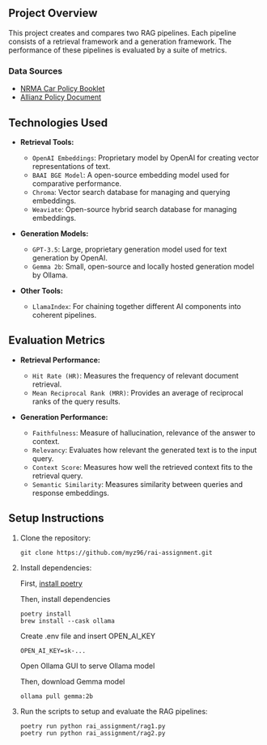 ## Project Overview

This project creates and compares two RAG pipelines. Each pipeline consists of a retrieval framework and a generation framework. The performance of these pipelines is evaluated by a suite of metrics.

### Data Sources

- [NRMA Car Policy Booklet](https://www.nrma.com.au/sites/nrma/files/nrma/policy_booklets/nrma-car-pds-1023-east.pdf)
- [Allianz Policy Document](https://www.allianz.com.au/openCurrentPolicyDocument/POL011BA/$File/POL011BA.pdf)

## Technologies Used

- **Retrieval Tools:**

  - `OpenAI Embeddings`: Proprietary model by OpenAI for creating vector representations of text.
  - `BAAI BGE Model`: A open-source embedding model used for comparative performance.
  - `Chroma`: Vector search database for managing and querying embeddings.
  - `Weaviate`: Open-source hybrid search database for managing embeddings.

- **Generation Models:**

  - `GPT-3.5`: Large, proprietary generation model used for text generation by OpenAI.
  - `Gemma 2b`: Small, open-source and locally hosted generation model by Ollama.

- **Other Tools:**
  - `LlamaIndex`: For chaining together different AI components into coherent pipelines.

## Evaluation Metrics

- **Retrieval Performance:**

  - `Hit Rate (HR)`: Measures the frequency of relevant document retrieval.
  - `Mean Reciprocal Rank (MRR)`: Provides an average of reciprocal ranks of the query results.

- **Generation Performance:**
  - `Faithfulness`: Measure of hallucination, relevance of the answer to context.
  - `Relevancy`: Evaluates how relevant the generated text is to the input query.
  - `Context Score`: Measures how well the retrieved context fits to the retrieval query.
  - `Semantic Similarity`: Measures similarity between queries and response embeddings.

## Setup Instructions

1. Clone the repository:

   ```console
   git clone https://github.com/myz96/rai-assignment.git
   ```

2. Install dependencies:

   First, [install poetry](https://python-poetry.org/docs/#installation)

   Then, install dependencies

   ```console
   poetry install
   brew install --cask ollama
   ```

   Create .env file and insert OPEN_AI_KEY
   ```console
   OPEN_AI_KEY=sk-...
   ```

   Open Ollama GUI to serve Ollama model

   Then, download Gemma model

   ```console
   ollama pull gemma:2b
   ```

3. Run the scripts to setup and evaluate the RAG pipelines:

   ```console
   poetry run python rai_assignment/rag1.py
   poetry run python rai_assignment/rag2.py
   ```
